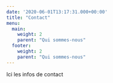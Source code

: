 ```yaml
---
date: '2020-06-01T13:17:31.000+00:00'
title: "Contact"
menu:
  main:
    weight: 2
    parent: "Qui sommes-nous"
  footer:
    weight: 2
    parent: "Qui sommes-nous"
---
```


Ici les infos de contact